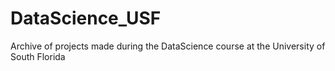 # DataScience_USF
Archive of projects made during the DataScience course at the University of South Florida
